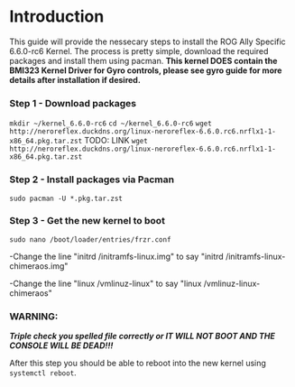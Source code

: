 # Introduction
This guide will provide the nessecary steps to install the ROG Ally Specific 6.6.0-rc6 Kernel. The process is pretty simple, download the required packages and install them using pacman. **This kernel DOES contain the BMI323 Kernel Driver for Gyro controls, please see gyro guide for more details after installation if desired.**

### Step 1 - Download packages

```mkdir ~/kernel_6.6.0-rc6```
```cd ~/kernel_6.6.0-rc6```
```wget http://neroreflex.duckdns.org/linux-neroreflex-6.6.0.rc6.nrflx1-1-x86_64.pkg.tar.zst```
TODO: LINK
```wget http://neroreflex.duckdns.org/linux-neroreflex-6.6.0.rc6.nrflx1-1-x86_64.pkg.tar.zst```

### Step 2 - Install packages via Pacman

```sudo pacman -U *.pkg.tar.zst```

### Step 3 - Get the new kernel to boot

```sudo nano /boot/loader/entries/frzr.conf```

-Change the line "initrd /initramfs-linux.img" to say "initrd /initramfs-linux-chimeraos.img"

-Change the line "linux /vmlinuz-linux" to say "linux /vmlinuz-linux-chimeraos"

### WARNING:
***Triple check you spelled file correctly or IT WILL NOT BOOT AND THE CONSOLE WILL BE DEAD!!!***

After this step you should be able to reboot into the new kernel using ```systemctl reboot```. 